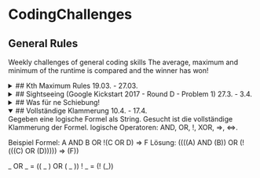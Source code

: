 # CodingChallenges

## General Rules

Weekly challenges of general coding skills
The average, maximum and minimum of the runtime is compared and the winner has won!


<details>
<summary>
## Kth Maximum Rules 19.03. - 27.03.
</summary>
Find the kth maximum of a list of n elements

if n  is 0 the solution is -1000
if k is bigger than n find the minimum of the list
</details>
<details>
<summary>
## Sightseeing (Google Kickstart 2017 - Round D - Problem 1) 27.3. - 3.4.
</summary>
When you travel, you like to spend time sightseeing in as many cities as possible, but sometimes you might not be able to because you need to catch the bus to the next city. To maximize your travel enjoyment, you decide to write a program to optimize your schedule.

You begin at city 1 at time 0 and plan to travel to cities 2 to N in ascending order, visiting every city. There is a bus service from every city i to the next city i + 1. The i-th bus service runs on a schedule that is specified by 3 integers: Si, Fi and Di, the start time, frequency and ride duration. Formally, this means that there is a bus leaving from city i at all times Si + xFi, where x is an integer and x ≥ 0, and the bus takes Di time to reach city i + 1.

At each city between 1 and N - 1, inclusive, you can decide to spend Ts time sightseeing before waiting for the next bus, or you can immediately wait for the next bus. You cannot go sightseeing multiple times in the same city. You may assume that boarding and leaving buses takes no time. You must arrive at city N by time Tf at the latest. (Note that you cannot go sightseeing in city N, even if you arrive early. There's nothing to see there!)

What is the maximum number of cities you can go sightseeing in?

### Input
The input starts with one line containing one integer T, which is the number of test cases. T test cases follow.

Each test case begins with a line containing 3 integers, N, Ts and Tf, representing the number of cities, the time taken for sightseeing in any city, and the latest time you can arrive in city N.

This is followed by N - 1 lines. On the i-th line, there are 3 integers, Si, Fi and Di, indicating the start time, frequency, and duration of buses travelling from city i to city i + 1.

### Output
For each test case, output one line containing Case #x: y, where x is the test case number (starting from 1) and y is the maximum number of cities you can go sightseeing in such that you can still arrive at city N by time Tf at the latest. If it is impossible to arrive at city N by time Tf, output Case #x: IMPOSSIBLE.

### Limits
1 ≤ T ≤ 100.
Time limit: 20 seconds per test set.
Memory limit: 1GB.


#### Small dataset (Test set 1 - Visible)
2 ≤ N ≤ 16.
1 ≤ Si ≤ 5000.
1 ≤ Fi ≤ 5000.
1 ≤ Di ≤ 5000.
1 ≤ Ts ≤ 5000.
1 ≤ Tf ≤ 5000.


#### Large dataset (Test set 2 - Hidden)
2 ≤ N ≤ 2000.
1 ≤ Si ≤ 109.
1 ≤ Fi ≤ 109.
1 ≤ Di ≤ 109.
1 ≤ Ts ≤ 109.
1 ≤ Tf ≤ 109.

### Sample
**Input**
4
4 3 12
3 2 1
6 2 2
1 3 2
3 2 30
1 2 27
3 2 1
4 1 11
2 1 2
4 1 5
8 2 2
5 10 5000
14 27 31
27 11 44
30 8 20
2000 4000 3

**Output:**
Case #1: 2
Case #2: 0
Case #3: IMPOSSIBLE
Case #4: 4

In the first test case, you can go sightseeing in city 1, catching the bus leaving at time 3 and arriving at time 4. You can go sightseeing in city 2, leaving on the bus at time 8. When you arrive in city 3 at time 10 you immediately board the next bus and arrive in city 4 just in time at time 12.
</details>
<details>
<summary>
## Was für ne Schiebung!
</summary>
Aufgabe finde eine Verschiebung v für die gilt |v| minimal und ex eine Quersumme q von den Spalten für M, so dass |q - k| miminal.

#### Input: Matrix M nxm, int k

#### Output: int[] v

### Beispiel:

für k = 1,3,7,20

(1  4  5) (0)   (4  5  1) (1) (5  1  4) (2)
(2  8  3) (0)   (2  8  3) (0) (2  8  3) (0)
|3  12 8|       |6  13 4|     |7  9  7|

(1  4  5) (0)   (4  5  1) (1) (5  1  4) (2)
(8  3  2) (1)   (8  3  2) (1) (8  3  2) (1)
|9  7  7|       |12 8  3|     |13 4  6|

(1  4  5) (0)   (4  5  1) (1) (5  1  4) (2)
(3  2  8) (2)   (3  2  8) (2) (3  2  8) (2)
|4  6  13|      |7  7  9|     |8  3  12|

Lösungen:

1:  (0, 0)
3:  (0, 0)
7:  (0, 1)
20: (1, 0)
</details>
<details open>
<summary>
## Vollständige Klammerung 10.4. - 17.4.
</summary>
Gegeben eine logische Formel als String. Gesucht ist die vollständige Klammerung der Formel.
logische Operatoren: AND, OR, !, XOR, =>, <=>.

Beispiel Formel: A AND B OR !(C OR D) => F
Lösung: ((((A) AND (B)) OR (!(((C) OR (D))))) => (F))

_ OR _ = (( _ ) OR ( _ ))
! _  = (! (_))  

</details>
